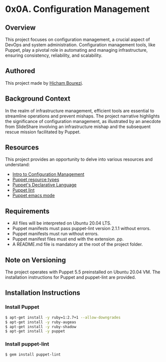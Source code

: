 # 0x0A. Configuration Management

## Overview

This project focuses on configuration management, a crucial aspect of DevOps and system administration. Configuration management tools, like Puppet, play a pivotal role in automating and managing infrastructure, ensuring consistency, reliability, and scalability.

## Authored

This project made by [Hicham Bourezi](https://github.com/Dragonkuro2).

## Background Context

In the realm of infrastructure management, efficient tools are essential to streamline operations and prevent mishaps. The project narrative highlights the significance of configuration management, as illustrated by an anecdote from SlideShare involving an infrastructure mishap and the subsequent rescue mission facilitated by Puppet.

## Resources

This project provides an opportunity to delve into various resources and understand:

- [Intro to Configuration Management](https://www.digitalocean.com/community/tutorials/an-introduction-to-configuration-management)
- [Puppet resource types](https://www.puppet.com/docs/puppet/5.5/types/file.html)
- [Puppet's Declarative Language](https://www.puppet.com/blog)
- [Puppet lint](http://puppet-lint.com/)
- [Puppet emacs mode](https://github.com/voxpupuli/puppet-mode)

## Requirements

- All files will be interpreted on Ubuntu 20.04 LTS.
- Puppet manifests must pass puppet-lint version 2.1.1 without errors.
- Puppet manifests must run without errors.
- Puppet manifest files must end with the extension .pp.
- A README.md file is mandatory at the root of the project folder.

## Note on Versioning

The project operates with Puppet 5.5 preinstalled on Ubuntu 20.04 VM. The installation instructions for Puppet and puppet-lint are provided.

## Installation Instructions

### Install Puppet

```bash
$ apt-get install -y ruby=1:2.7+1 --allow-downgrades
$ apt-get install -y ruby-augeas
$ apt-get install -y ruby-shadow
$ apt-get install -y puppet
```

### Install puppet-lint
```bash
$ gem install puppet-lint
```
